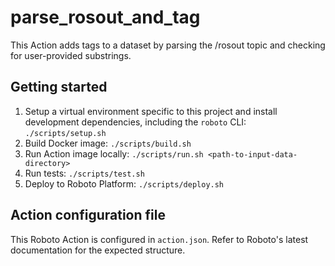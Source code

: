 # parse_rosout_and_tag

This Action adds tags to a dataset by parsing the /rosout topic and checking for user-provided substrings.

## Getting started

1. Setup a virtual environment specific to this project and install development dependencies, including the `roboto` CLI: `./scripts/setup.sh`
2. Build Docker image: `./scripts/build.sh`
3. Run Action image locally: `./scripts/run.sh <path-to-input-data-directory>`
4. Run tests: `./scripts/test.sh`
5. Deploy to Roboto Platform: `./scripts/deploy.sh`

## Action configuration file

This Roboto Action is configured in `action.json`. Refer to Roboto's latest documentation for the expected structure.
